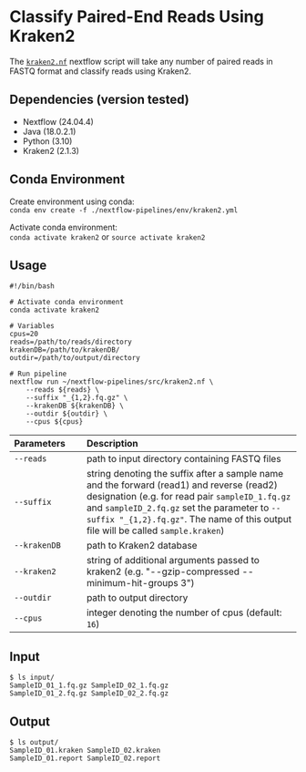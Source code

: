 # Classify Paired-End Reads Using Kraken2

The [`kraken2.nf`](https://github.com/Tom-Jenkins/nextflow-pipelines/blob/main/src/kraken2.nf) nextflow script will take any number of paired reads in FASTQ format and classify reads using Kraken2. 

## Dependencies (version tested)
* Nextflow (24.04.4)
* Java (18.0.2.1)
* Python (3.10)
* Kraken2 (2.1.3)

## Conda Environment

Create environment using conda:   
`conda env create -f ./nextflow-pipelines/env/kraken2.yml`  

Activate conda environment:  
`conda activate kraken2` or `source activate kraken2`

## Usage
```
#!/bin/bash

# Activate conda environment
conda activate kraken2

# Variables
cpus=20
reads=/path/to/reads/directory
krakenDB=/path/to/krakenDB/
outdir=/path/to/output/directory

# Run pipeline
nextflow run ~/nextflow-pipelines/src/kraken2.nf \
    --reads ${reads} \
    --suffix "_{1,2}.fq.gz" \
    --krakenDB ${krakenDB} \
    --outdir ${outdir} \
    --cpus ${cpus}
```

| Parameters&nbsp;&nbsp;&nbsp;&nbsp;&nbsp; | Description
| :--- | :---
| `--reads` | path to input directory containing FASTQ files
| `--suffix` | string denoting the suffix after a sample name and the forward (read1) and reverse (read2) designation (e.g. for read pair `sampleID_1.fq.gz` and `sampleID_2.fq.gz` set the parameter to `--suffix "_{1,2}.fq.gz"`. The name of this output file will be called `sample.kraken`) 
| `--krakenDB` | path to Kraken2 database
| `--kraken2` | string of additional arguments passed to kraken2 (e.g. "--gzip-compressed --minimum-hit-groups 3")
| `--outdir` | path to output directory
| `--cpus` | integer denoting the number of cpus (default: `16`)


## Input

```
$ ls input/
SampleID_01_1.fq.gz SampleID_02_1.fq.gz
SampleID_01_2.fq.gz SampleID_02_2.fq.gz
```

## Output

```
$ ls output/
SampleID_01.kraken SampleID_02.kraken
SampleID_01.report SampleID_02.report
```
